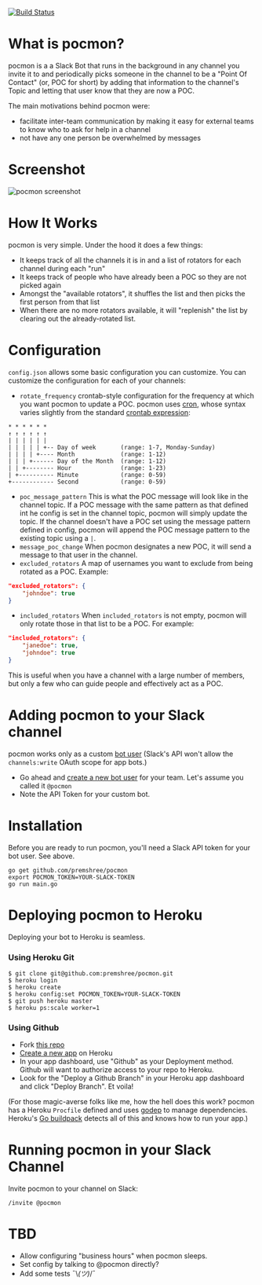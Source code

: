 [![Build Status](https://travis-ci.org/premshree/pocmon.svg?branch=master)](https://travis-ci.org/premshree/pocmon)

# What is pocmon?

pocmon is a a Slack Bot that runs in the background in any channel you invite it to and periodically picks someone in the channel to be a "Point Of Contact" (or, POC for short) by adding that information to the channel's Topic and letting that user know that they are now a POC.

The main motivations behind pocmon were:
- facilitate inter-team communication by making it easy for external teams to know who to ask for help in a channel
- not have any one person be overwhelmed by messages

# Screenshot

![pocmon screenshot](https://user-images.githubusercontent.com/149517/28494303-14baa996-6ef8-11e7-858e-037d08bb16f3.png)

# How It Works

pocmon is very simple. Under the hood it does a few things:
- It keeps track of all the channels it is in and a list of rotators for each channel during each "run"
- It keeps track of people who have already been a POC so they are not picked again
- Amongst the "available rotators", it shuffles the list and then picks the first person from that list
- When there are no more rotators available, it will "replenish" the list by clearing out the already-rotated list.

# Configuration

`config.json` allows some basic configuration you can customize. You can customize the configuration for each of your channels:
- `rotate_frequency` crontab-style configuration for the frequency at which you want pocmon to update a POC. pocmon uses [cron](https://github.com/robfig/cron), whose syntax varies slightly from the standard [crontab expression](https://en.wikipedia.org/wiki/Cron#CRON_expression):

```
* * * * * *
↑ ↑ ↑ ↑ ↑ ↑
| | | | | |
| | | | | +-- Day of week       (range: 1-7, Monday-Sunday)
| | | | +---- Month             (range: 1-12)
| | | +------ Day of the Month  (range: 1-12)
| | +-------- Hour              (range: 1-23)
| +---------- Minute            (range: 0-59)
+------------ Second            (range: 0-59)
```
- `poc_message_pattern` This is what the POC message will look like in the channel topic. If a POC message with the same pattern as that defined int he config is set in the channel topic, pocmon will simply update the topic. If the channel doesn't have a POC set using the message pattern defined in config, pocmon will append the POC message pattern to the existing topic using a `|`.
- `message_poc_change` When pocmon designates a new POC, it will send a message to that user in the channel.
- `excluded_rotators` A map of usernames you want to exclude from being rotated as a POC. Example:
```json
"excluded_rotators": {
    "johndoe": true
}
```
- `included_rotators` When `included_rotators` is not empty, pocmon will only rotate those in that list to be a POC. For example:
```json
"included_rotators": {
    "janedoe": true,
    "johndoe": true
}
```
This is useful when you have a channel with a large number of members, but only a few who can guide people and effectively act as a POC.

# Adding pocmon to your Slack channel

pocmon works only as a custom [bot user](https://api.slack.com/bot-users) (Slack's API won't allow the `channels:write` OAuth scope for app bots.)
- Go ahead and [create a new bot user](https://my.slack.com/services/new/bot) for your team. Let's assume you called it `@pocmon`
- Note the API Token for your custom bot.

# Installation

Before you are ready to run pocmon, you'll need a Slack API token for your bot user. See above.

```
go get github.com/premshree/pocmon
export POCMON_TOKEN=YOUR-SLACK-TOKEN
go run main.go
```

# Deploying pocmon to Heroku

Deploying your bot to Heroku is seamless.

### Using Heroku Git
```
$ git clone git@github.com:premshree/pocmon.git
$ heroku login
$ heroku create
$ heroku config:set POCMON_TOKEN=YOUR-SLACK-TOKEN
$ git push heroku master
$ heroku ps:scale worker=1
```

### Using Github

- Fork [this repo](https://github.com/premshree/pocmon)
- [Create a new app](https://dashboard.heroku.com/new-app) on Heroku
- In your app dashboard, use "Github" as your Deployment method. Github will want to authorize access to your repo to Heroku.
- Look for the "Deploy a Github Branch" in your Heroku app dashboard and click "Deploy Branch". Et voila!

(For those magic-averse folks like me, how the hell does this work? pocmon has a Heroku `Procfile` defined and uses [godep](https://github.com/tools/godep) to manage dependencies. Heroku's [Go buildpack](https://github.com/heroku/heroku-buildpack-go) detects all of this and knows how to run your app.)

# Running pocmon in your Slack Channel

Invite pocmon to your channel on Slack:
```
/invite @pocmon
```

# TBD
- Allow configuring "business hours" when pocmon sleeps.
- Set config by talking to @pocmon directly?
- Add some tests ¯\\_(ツ)_/¯
